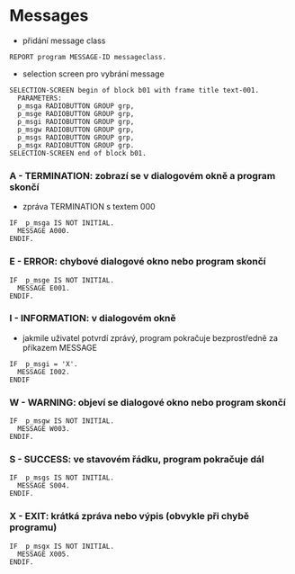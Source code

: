 # Messages

- přidání message class

```
REPORT program MESSAGE-ID messageclass.
```

- selection screen pro vybrání message

```
SELECTION-SCREEN begin of block b01 with frame title text-001.
  PARAMETERS:
  p_msga RADIOBUTTON GROUP grp,
  p_msge RADIOBUTTON GROUP grp,
  p_msgi RADIOBUTTON GROUP grp,
  p_msgw RADIOBUTTON GROUP grp,
  p_msgs RADIOBUTTON GROUP grp,
  p_msgx RADIOBUTTON GROUP grp.
SELECTION-SCREEN end of block b01.
```

### A - TERMINATION: zobrazí se v dialogovém okně a program skončí

- zpráva TERMINATION s textem 000

```
IF  p_msga IS NOT INITIAL.
  MESSAGE A000.
ENDIF.
```

### E - ERROR: chybové dialogové okno nebo program skončí

```
IF  p_msge IS NOT INITIAL.
  MESSAGE E001.
ENDIF.
```

### I - INFORMATION: v dialogovém okně

- jakmile uživatel potvrdí zprávý, program pokračuje bezprostředně za příkazem MESSAGE

```
IF  p_msgi = 'X'.
  MESSAGE I002.
ENDIF
```

### W - WARNING: objeví se dialogové okno nebo program skončí

```
IF  p_msgw IS NOT INITIAL.
  MESSAGE W003.
ENDIF.
```

### S - SUCCESS: ve stavovém řádku, program pokračuje dál

```
IF  p_msgs IS NOT INITIAL.
  MESSAGE S004.
ENDIF.
```

### X - EXIT: krátká zpráva nebo výpis (obvykle při chybě programu)

```
IF  p_msgx IS NOT INITIAL.
  MESSAGE X005.
ENDIF.
```

